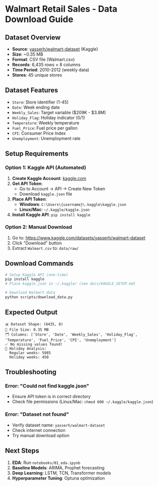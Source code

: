 # Walmart Retail Sales - Data Download Guide

## Dataset Overview
- **Source**: [yasserh/walmart-dataset](https://www.kaggle.com/datasets/yasserh/walmart-dataset) (Kaggle)
- **Size**: ~0.35 MB
- **Format**: CSV file (Walmart.csv)
- **Records**: 6,435 rows × 8 columns
- **Time Period**: 2010-2012 (weekly data)
- **Stores**: 45 unique stores

## Dataset Features
- `Store`: Store identifier (1-45)
- `Date`: Week ending date
- `Weekly_Sales`: Target variable ($209K - $3.8M)
- `Holiday_Flag`: Holiday indicator (0/1)
- `Temperature`: Weekly temperature
- `Fuel_Price`: Fuel price per gallon
- `CPI`: Consumer Price Index
- `Unemployment`: Unemployment rate

## Setup Requirements

### Option 1: Kaggle API (Automated)
1. **Create Kaggle Account**: [kaggle.com](https://www.kaggle.com)
2. **Get API Token**: 
   - Go to Account → API → Create New Token
   - Download `kaggle.json` file
3. **Place API Token**:
   - **Windows**: `C:\Users\{username}\.kaggle\kaggle.json`
   - **Linux/Mac**: `~/.kaggle/kaggle.json`
4. **Install Kaggle API**: `pip install kaggle`

### Option 2: Manual Download
1. Go to: https://www.kaggle.com/datasets/yasserh/walmart-dataset
2. Click "Download" button
3. Extract `Walmart.csv` to: `data/raw/`

## Download Commands

```bash
# Setup Kaggle API (one-time)
pip install kaggle
# Place kaggle.json in ~/.kaggle/ (see docs/KAGGLE_SETUP.md)

# Download Walmart data
python scripts/download_data.py
```

## Expected Output
```
📊 Dataset Shape: (6435, 8)
📁 File Size: 0.35 MB
🗂️ Columns: ['Store', 'Date', 'Weekly_Sales', 'Holiday_Flag', 'Temperature', 'Fuel_Price', 'CPI', 'Unemployment']
✅ No missing values found!
🎄 Holiday Analysis:
  Regular weeks: 5985
  Holiday weeks: 450
```

## Troubleshooting

### Error: "Could not find kaggle.json"
- Ensure API token is in correct directory
- Check file permissions (Linux/Mac: `chmod 600 ~/.kaggle/kaggle.json`)

### Error: "Dataset not found" 
- Verify dataset name: `yasserh/walmart-dataset`
- Check internet connection
- Try manual download option

## Next Steps
1. **EDA**: Run `notebooks/01_eda.ipynb`
2. **Baseline Models**: ARIMA, Prophet forecasting
3. **Deep Learning**: LSTM, TCN, Transformer models
4. **Hyperparameter Tuning**: Optuna optimization